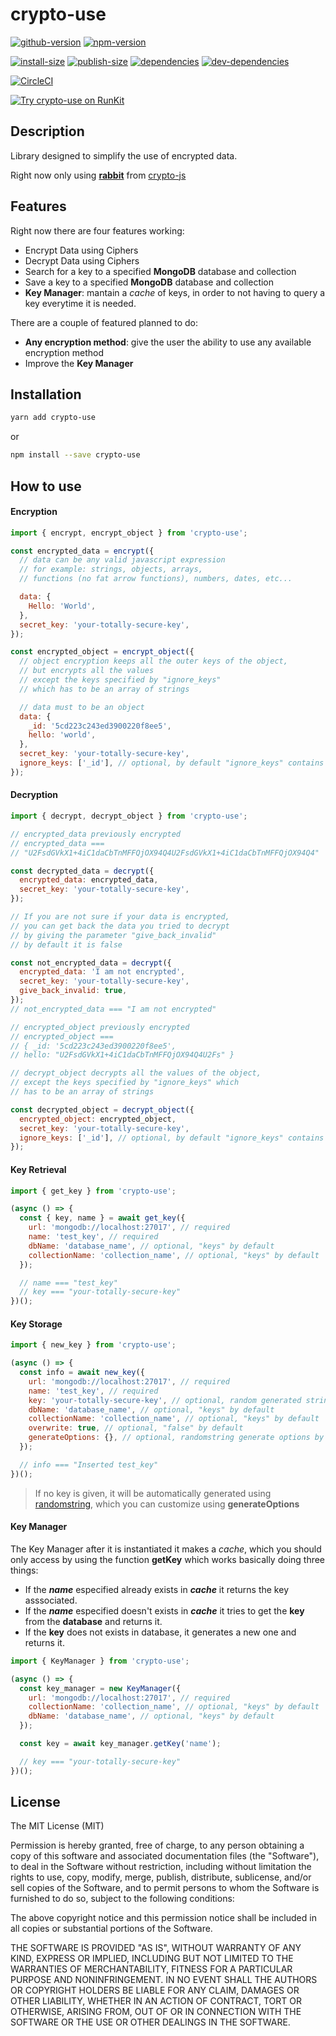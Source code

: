 # crypto-use

[![github-version](https://badgen.net/github/release/pabloszx/crypto-use)](https://github.com/PabloSzx/crypto-use)
[![npm-version](https://badgen.net/npm/v/crypto-use)](https://www.npmjs.com/package/crypto-use)

[![install-size](https://badgen.net/packagephobia/install/crypto-use)](https://www.npmjs.com/package/crypto-use)
[![publish-size](https://badgen.net/packagephobia/publish/crypto-use)](https://www.npmjs.com/package/crypto-use)
[![dependencies](https://badgen.net/david/dep/pabloszx/crypto-use)](https://runpkg.com/?crypto-use/package.json)
[![dev-dependencies](https://badgen.net/david/dev/pabloszx/crypto-use)](https://runpkg.com/?crypto-use/package.json)

[![CircleCI](https://circleci.com/gh/PabloSzx/crypto-use.svg?style=svg)](https://circleci.com/gh/PabloSzx/crypto-use)

[![Try crypto-use on RunKit](https://badge.runkitcdn.com/crypto-use.svg)](https://npm.runkit.com/crypto-use)

## Description

Library designed to simplify the use of encrypted data.

Right now only using [**rabbit**](https://cryptojs.gitbook.io/docs/#ciphers) from [crypto-js](https://www.npmjs.com/package/crypto-js)

## Features

Right now there are four features working:

- Encrypt Data using Ciphers
- Decrypt Data using Ciphers
- Search for a key to a specified **MongoDB** database and collection
- Save a key to a specified **MongoDB** database and collection
- **Key Manager**: mantain a _cache_ of keys, in order to not having to query a key everytime it is needed.

There are a couple of featured planned to do:

- **Any encryption method**: give the user the ability to use any available encryption method
- Improve the **Key Manager**

## Installation

```bash
yarn add crypto-use
```

or

```bash
npm install --save crypto-use
```

## How to use

#### Encryption

```javascript
import { encrypt, encrypt_object } from 'crypto-use';

const encrypted_data = encrypt({
  // data can be any valid javascript expression
  // for example: strings, objects, arrays,
  // functions (no fat arrow functions), numbers, dates, etc...

  data: {
    Hello: 'World',
  },
  secret_key: 'your-totally-secure-key',
});

const encrypted_object = encrypt_object({
  // object encryption keeps all the outer keys of the object,
  // but encrypts all the values
  // except the keys specified by "ignore_keys"
  // which has to be an array of strings

  // data must to be an object
  data: {
    _id: '5cd223c243ed3900220f8ee5',
    hello: 'world',
  },
  secret_key: 'your-totally-secure-key',
  ignore_keys: ['_id'], // optional, by default "ignore_keys" contains "_id"
});
```

#### Decryption

```javascript
import { decrypt, decrypt_object } from 'crypto-use';

// encrypted_data previously encrypted
// encrypted_data ===
// "U2FsdGVkX1+4iC1daCbTnMFFQjOX94Q4U2FsdGVkX1+4iC1daCbTnMFFQjOX94Q4"

const decrypted_data = decrypt({
  encrypted_data: encrypted_data,
  secret_key: 'your-totally-secure-key',
});

// If you are not sure if your data is encrypted,
// you can get back the data you tried to decrypt
// by giving the parameter "give_back_invalid"
// by default it is false

const not_encrypted_data = decrypt({
  encrypted_data: 'I am not encrypted',
  secret_key: 'your-totally-secure-key',
  give_back_invalid: true,
});
// not_encrypted_data === "I am not encrypted"

// encrypted_object previously encrypted
// encrypted_object ===
// { _id: '5cd223c243ed3900220f8ee5',
// hello: "U2FsdGVkX1+4iC1daCbTnMFFQjOX94Q4U2Fs" }

// decrypt_object decrypts all the values of the object,
// except the keys specified by "ignore_keys" which
// has to be an array of strings

const decrypted_object = decrypt_object({
  encrypted_object: encrypted_object,
  secret_key: 'your-totally-secure-key',
  ignore_keys: ['_id'], // optional, by default "ignore_keys" contains "_id"
});
```

#### Key Retrieval

```javascript
import { get_key } from 'crypto-use';

(async () => {
  const { key, name } = await get_key({
    url: 'mongodb://localhost:27017', // required
    name: 'test_key', // required
    dbName: 'database_name', // optional, "keys" by default
    collectionName: 'collection_name', // optional, "keys" by default
  });

  // name === "test_key"
  // key === "your-totally-secure-key"
})();
```

#### Key Storage

```javascript
import { new_key } from 'crypto-use';

(async () => {
  const info = await new_key({
    url: 'mongodb://localhost:27017', // required
    name: 'test_key', // required
    key: 'your-totally-secure-key', // optional, random generated string by default
    dbName: 'database_name', // optional, "keys" by default
    collectionName: 'collection_name', // optional, "keys" by default
    overwrite: true, // optional, "false" by default
    generateOptions: {}, // optional, randomstring generate options by default
  });

  // info === "Inserted test_key"
})();
```

> If no key is given, it will be automatically generated using [randomstring](https://www.npmjs.com/package/randomstring#api), which you can customize using **generateOptions**

#### Key Manager

The Key Manager after it is instantiated it makes a _cache_, which you should only access by using the function **getKey** which works basically doing three things:

- If the **_name_** especified already exists in **_cache_** it returns the key asssociated.
- If the **_name_** especified doesn't exists in **_cache_** it tries to get the **key** from the **database** and returns it.
- If the **key** does not exists in database, it generates a new one and returns it.

```javascript
import { KeyManager } from 'crypto-use';

(async () => {
  const key_manager = new KeyManager({
    url: 'mongodb://localhost:27017', // required
    collectionName: 'collection_name', // optional, "keys" by default
    dbName: 'database_name', // optional, "keys" by default
  });

  const key = await key_manager.getKey('name');

  // key === "your-totally-secure-key"
})();
```

## License

The MIT License (MIT)

Permission is hereby granted, free of charge, to any person obtaining a copy of this software and associated documentation files (the "Software"), to deal in the Software without restriction, including without limitation the rights to use, copy, modify, merge, publish, distribute, sublicense, and/or sell copies of the Software, and to permit persons to whom the Software is furnished to do so, subject to the following conditions:

The above copyright notice and this permission notice shall be included in all copies or substantial portions of the Software.

THE SOFTWARE IS PROVIDED "AS IS", WITHOUT WARRANTY OF ANY KIND, EXPRESS OR IMPLIED, INCLUDING BUT NOT LIMITED TO THE WARRANTIES OF MERCHANTABILITY, FITNESS FOR A PARTICULAR PURPOSE AND NONINFRINGEMENT. IN NO EVENT SHALL THE AUTHORS OR COPYRIGHT HOLDERS BE LIABLE FOR ANY CLAIM, DAMAGES OR OTHER LIABILITY, WHETHER IN AN ACTION OF CONTRACT, TORT OR OTHERWISE, ARISING FROM, OUT OF OR IN CONNECTION WITH THE SOFTWARE OR THE USE OR OTHER DEALINGS IN THE SOFTWARE.
